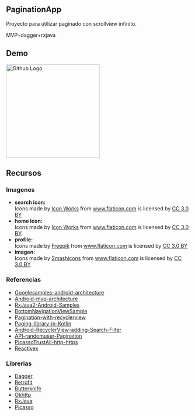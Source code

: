 ## PaginationApp
Proyecto para utilizar paginado con scrollview infinito.

MVP+dagger+rxjava

## Demo
<img src="https://github.com/alexx19/PaginationApp/blob/master/Android/app-pagination-demo.gif" width="256" title="Github Logo">


## Recursos
### Imagenes
   * **search icon:**<div>Icons made by <a href="https://www.flaticon.com/authors/icon-works" title="Icon Works">Icon Works</a> from <a href="https://www.flaticon.com/" 			    title="Flaticon">www.flaticon.com</a> is licensed by <a href="http://creativecommons.org/licenses/by/3.0/" 			    title="Creative Commons BY 3.0" target="_blank">CC 3.0 BY</a></div>
   * **home icon:**<div>Icons made by <a href="https://www.flaticon.com/authors/icon-works" title="Icon Works">Icon Works</a> from <a href="https://www.flaticon.com/" 			    title="Flaticon">www.flaticon.com</a> is licensed by <a href="http://creativecommons.org/licenses/by/3.0/" 			    title="Creative Commons BY 3.0" target="_blank">CC 3.0 BY</a></div>
   * **profile:**<div>Icons made by <a href="https://www.freepik.com/" title="Freepik">Freepik</a> from <a href="https://www.flaticon.com/" 			    title="Flaticon">www.flaticon.com</a> is licensed by <a href="http://creativecommons.org/licenses/by/3.0/" 			    title="Creative Commons BY 3.0" target="_blank">CC 3.0 BY</a></div>
   * **imagen:**<div>Icons made by <a href="https://www.flaticon.com/authors/smashicons" title="Smashicons">Smashicons</a> from <a href="https://www.flaticon.com/" 			    title="Flaticon">www.flaticon.com</a> is licensed by <a href="http://creativecommons.org/licenses/by/3.0/" 			    title="Creative Commons BY 3.0" target="_blank">CC 3.0 BY</a></div>
    
    
### Referencias
  * [Googlesamples-android-architecture](https://github.com/googlesamples/android-architecture)
  * [Android-mvp-architecture](https://github.com/MindorksOpenSource/android-mvp-architecture)
  * [RxJava2-Android-Samples](https://github.com/amitshekhariitbhu/RxJava2-Android-Samples)
  * [BottomNavigationViewSample](https://github.com/DevExchanges/BottomNavigationViewSample)
  * [Pagination-with-recyclerview](https://medium.com/@etiennelawlor/pagination-with-recyclerview-1cb7e66a502b)
  * [Paging-library-in-Kotlin](https://medium.com/@asheshb/android-architecture-components-and-paging-library-in-kotlin-infinite-scrolling-with-network-c75b6cd183c0)
  * [Android-RecyclerView-adding-Search-Filter](https://www.androidhive.info/2017/11/android-recyclerview-with-search-filter-functionality/)
  * [API-randomuser-Pagination](https://randomuser.me/documentation#pagination)
  * [PicassoTrustAll-http-https](https://stackoverflow.com/questions/49793979/picasso-does-not-load-some-url-included-http-or-https)
  * [Reactivex](http://reactivex.io/documentation/observable.html)
  
### Librerias
  * [Dagger](https://google.github.io/dagger/)
  * [Retrofit](https://square.github.io/retrofit/)
  * [Butterknife](http://jakewharton.github.io/butterknife/)
  * [Okhttp](https://square.github.io/okhttp/)
  * [RxJava](https://github.com/ReactiveX/RxJava)
  * [Picasso](https://square.github.io/picasso/)
  
